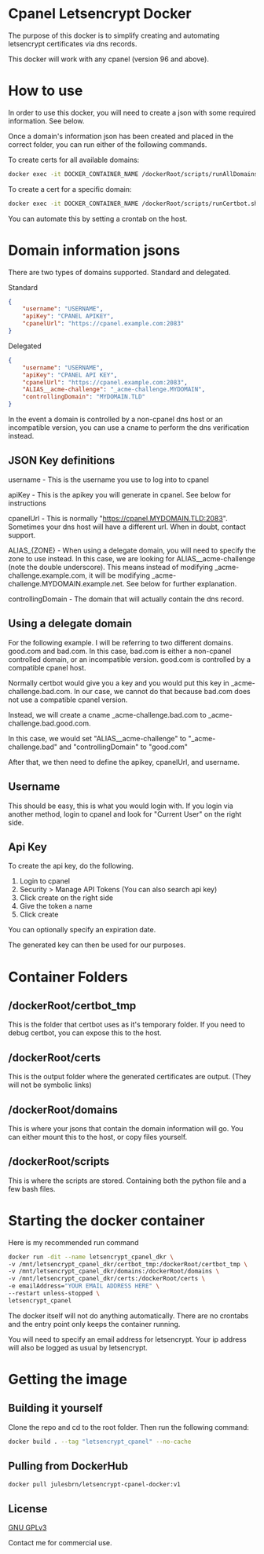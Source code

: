# Cpanel Letsencrypt Docker
The purpose of this docker is to simplify creating and automating letsencrypt certificates via dns records.

This docker will work with any cpanel (version 96 and above). 

# How to use
In order to use this docker, you will need to create a json with some required information. See below.

Once a domain's information json has been created and placed in the correct folder, you can run either of the following commands.

To create certs for all available domains:
```bash
docker exec -it DOCKER_CONTAINER_NAME /dockerRoot/scripts/runAllDomains.sh
```

To create a cert for a specific domain:
```bash
docker exec -it DOCKER_CONTAINER_NAME /dockerRoot/scripts/runCertbot.sh example.com
```
You can automate this by setting a crontab on the host.

# Domain information jsons
There are two types of domains supported. Standard and delegated.

Standard
```json
{
    "username": "USERNAME",
    "apiKey": "CPANEL APIKEY",
    "cpanelUrl": "https://cpanel.example.com:2083"
}
```
Delegated
```json
{
    "username": "USERNAME",
    "apiKey": "CPANEL API KEY",
    "cpanelUrl": "https://cpanel.example.com:2083",
    "ALIAS__acme-challenge": "_acme-challenge.MYDOMAIN",
    "controllingDomain": "MYDOMAIN.TLD"
}
```
In the event a domain is controlled by a non-cpanel dns host or an incompatible version, you can use a cname to perform the dns verification instead.
## JSON Key definitions
username - This is the username you use to log into to cpanel

apiKey - This is the apikey you will generate in cpanel. See below for instructions

cpanelUrl - This is normally "https://cpanel.MYDOMAIN.TLD:2083". Sometimes your dns host will have a different url. When in doubt, contact support.

ALIAS_{ZONE} - When using a delegate domain, you will need to specify the zone to use instead. In this case, we are looking for ALIAS__acme-challenge (note the double underscore). This means instead of modifying _acme-challenge.example.com, it will be modifying _acme-challenge.MYDOMAIN.example.net. See below for further explanation.

controllingDomain - The domain that will actually contain the dns record.

## Using a delegate domain
For the following example. I will be referring to two different domains. good.com and bad.com. In this case, bad.com is either a non-cpanel controlled domain, or an incompatible version. good.com is controlled by a compatible cpanel host.

Normally certbot would give you a key and you would put this key in _acme-challenge.bad.com. In our case, we cannot do that because bad.com does not use a compatible cpanel version. 

Instead, we will create a cname _acme-challenge.bad.com to _acme-challenge.bad.good.com.

In this case, we would set "ALIAS__acme-challenge" to "_acme-challenge.bad" and "controllingDomain" to "good.com"

After that, we then need to define the apikey, cpanelUrl, and username.

## Username
This should be easy, this is what you would login with. If you login via another method, login to cpanel and look for "Current User" on the right side.

## Api Key
To create the api key, do the following.
1. Login to cpanel
2. Security > Manage API Tokens (You can also search api key)
3. Click create on the right side
4. Give the token a name
5. Click create

You can optionally specify an expiration date.

The generated key can then be used for our purposes.

# Container Folders
## /dockerRoot/certbot_tmp
This is the folder that certbot uses as it's temporary folder. If you need to debug certbot, you can expose this to the host.

## /dockerRoot/certs
This is the output folder where the generated certificates are output. (They will not be symbolic links)

## /dockerRoot/domains
This is where your jsons that contain the domain information will go. You can either mount this to the host, or copy files yourself.

## /dockerRoot/scripts
This is where the scripts are stored. Containing both the python file and a few bash files.

# Starting the docker container
Here is my recommended run command
```bash
docker run -dit --name letsencrypt_cpanel_dkr \
-v /mnt/letsencrypt_cpanel_dkr/certbot_tmp:/dockerRoot/certbot_tmp \
-v /mnt/letsencrypt_cpanel_dkr/domains:/dockerRoot/domains \
-v /mnt/letsencrypt_cpanel_dkr/certs:/dockerRoot/certs \
-e emailAddress="YOUR EMAIL ADDRESS HERE" \
--restart unless-stopped \
letsencrypt_cpanel 
```
The docker itself will not do anything automatically. There are no crontabs and the entry point only keeps the container running.

You will need to specify an email address for letsencrypt. Your ip address will also be logged as usual by letsencrypt.

# Getting the image
## Building it yourself
Clone the repo and cd to the root folder. Then run the following command:
```bash
docker build . --tag "letsencrypt_cpanel" --no-cache
```
## Pulling from DockerHub
```bash
docker pull julesbrn/letsencrypt-cpanel-docker:v1
```

## License
[GNU GPLv3](https://choosealicense.com/licenses/gpl-3.0/)

Contact me for commercial use.
